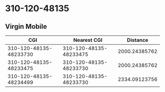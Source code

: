 # 310-120-48135
## Virgin Mobile


| CGI | Nearest CGI | Distance |
|-----|-------------|----------|
| 310-120-48135-48233730 | 310-120-48135-48233475 | 2000.24385762 |
| 310-120-48135-48233475 | 310-120-48135-48233730 | 2000.24385762 |
| 310-120-48135-48234499 | 310-120-48135-48233730 | 2334.09123756 |
